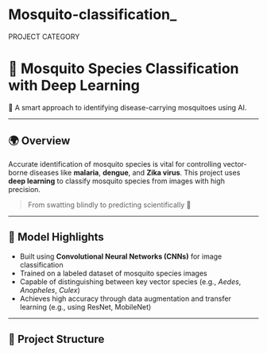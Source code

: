 # Mosquito-classification_
PROJECT CATEGORY
# 🦟 Mosquito Species Classification with Deep Learning

🔬 A smart approach to identifying disease-carrying mosquitoes using AI.

---

## 🌍 Overview

Accurate identification of mosquito species is vital for controlling vector-borne diseases like **malaria**, **dengue**, and **Zika virus**. This project uses **deep learning** to classify mosquito species from images with high precision.

> From swatting blindly to predicting scientifically 🧠

---

## 🧠 Model Highlights

- Built using **Convolutional Neural Networks (CNNs)** for image classification  
- Trained on a labeled dataset of mosquito species images  
- Capable of distinguishing between key vector species (e.g., *Aedes*, *Anopheles*, *Culex*)  
- Achieves high accuracy through data augmentation and transfer learning (e.g., using ResNet, MobileNet)

---

## 📁 Project Structure

